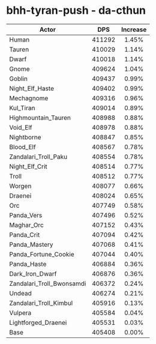 # bhh-tyran-push - da-cthun
| Actor | DPS | Increase |
|---|:---:|:---:|
|Human|411292|1.45%|
|Tauren|410029|1.14%|
|Dwarf|410018|1.14%|
|Gnome|409624|1.04%|
|Goblin|409437|0.99%|
|Night_Elf_Haste|409402|0.99%|
|Mechagnome|409316|0.96%|
|Kul_Tiran|409014|0.89%|
|Highmountain_Tauren|408988|0.88%|
|Void_Elf|408978|0.88%|
|Nightborne|408847|0.85%|
|Blood_Elf|408567|0.78%|
|Zandalari_Troll_Paku|408554|0.78%|
|Night_Elf_Crit|408514|0.77%|
|Troll|408512|0.77%|
|Worgen|408077|0.66%|
|Draenei|408024|0.65%|
|Orc|407749|0.58%|
|Panda_Vers|407496|0.52%|
|Maghar_Orc|407152|0.43%|
|Panda_Crit|407094|0.42%|
|Panda_Mastery|407068|0.41%|
|Panda_Fortune_Cookie|407044|0.40%|
|Panda_Haste|406884|0.36%|
|Dark_Iron_Dwarf|406876|0.36%|
|Zandalari_Troll_Bwonsamdi|406372|0.24%|
|Undead|406274|0.21%|
|Zandalari_Troll_Kimbul|405916|0.13%|
|Vulpera|405584|0.04%|
|Lightforged_Draenei|405531|0.03%|
|Base|405408|0.00%|
